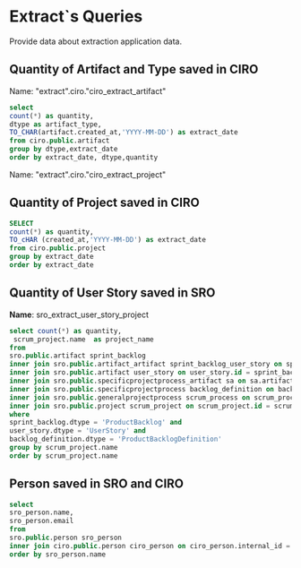 # Extract`s Queries
Provide data about extraction application data. 

## Quantity of Artifact and Type saved in CIRO

Name: "extract".ciro."ciro_extract_artifact"

```sql
select 
count(*) as quantity,
dtype as artifact_type,
TO_CHAR(artifact.created_at,'YYYY-MM-DD') as extract_date 
from ciro.public.artifact
group by dtype,extract_date
order by extract_date, dtype,quantity
```

Name: "extract".ciro."ciro_extract_project"

## Quantity of Project saved in CIRO
```sql
SELECT 
count(*) as quantity, 
TO_cHAR (created_at,'YYYY-MM-DD') as extract_date
from ciro.public.project
group by extract_date
order by extract_date
```

## Quantity of User Story saved in SRO 

**Name**: sro_extract_user_story_project

```sql
select count(*) as quantity,
 scrum_project.name  as project_name
from 
sro.public.artifact sprint_backlog 
inner join sro.public.artifact_artifact sprint_backlog_user_story on sprint_backlog.id = sprint_backlog_user_story.artifact_from_id 
inner join sro.public.artifact user_story on user_story.id = sprint_backlog_user_story.artifact_to_id  
inner join sro.public.specificprojectprocess_artifact sa on sa.artifact_id = sprint_backlog.id 
inner join sro.public.specificprojectprocess backlog_definition on backlog_definition.id = sa.specificprojectprocess_id 
inner join sro.public.generalprojectprocess scrum_process on scrum_process.productbacklogdefinition_id = backlog_definition.id 
inner join sro.public.project scrum_project on scrum_project.id = scrum_process.softwareproject_id  
where 
sprint_backlog.dtype = 'ProductBacklog' and 
user_story.dtype = 'UserStory' and 
backlog_definition.dtype = 'ProductBacklogDefinition'
group by scrum_project.name
order by scrum_project.name
```

## Person saved in SRO and CIRO
```sql
select 
sro_person.name, 
sro_person.email
from 
sro.public.person sro_person 
inner join ciro.public.person ciro_person on ciro_person.internal_id = sro_person.internal_id
order by sro_person.name
```
